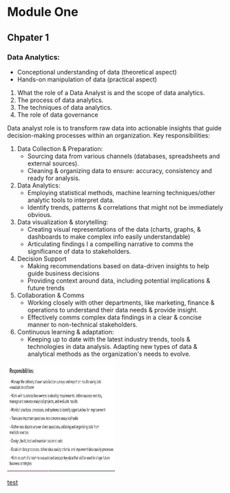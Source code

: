 # Module One

## Chpater 1

### Data Analytics:
* Conceptional understanding of data (theoretical aspect)
* Hands-on manipulation of data (practical aspect)

1. What the role of a Data Analyst is and the scope of data analytics.
2. The process of data analytics. 
3. The techniques of data analytics.
4. The role of data governance

Data analyst role is to transform raw data into actionable insights that guide decision-making processes within an organization. Key responsibilities:

1. Data Collection & Preparation:
    * Sourcing data from various channels (databases, spreadsheets and external sources).
    *  Cleaning & organizing data to ensure: accuracy, consistency and ready for analysis.
2. Data Analytics:
    *  Employing statistical methods, machine learning techniques/other analytic tools to interpret data.
    *  Identify trends, patterns & correlations that might not be immediately obvious.
3. Data visualization & storytelling:
    *  Creating visual representations of the data (charts, graphs, & dashboards to make complex info easily understandable)
    *  Articulating findings I a compelling narrative to comms the significance of data to stakeholders.
4. Decision Support
    *  Making recommendations based on data-driven insights to help guide business decisions
    *  Providing context around data, including potential implications & future trends
5. Collaboration & Comms
    *  Working closely with other departments, like marketing, finance & operations to understand their data needs & provide insight.
    *  Effectively comms complex data findings in a clear & concise manner to non-technical stakeholders.
6. Continuous learning & adaptation:
    *  Keeping up to date with the latest industry trends, tools & technologies in data analysis.
Adapting new types of data & analytical methods as the organization's needs to evolve.

<img src="/Data_Analytics/Chapter_1/image.png" width="250" height="250">

[test](/README.md)
